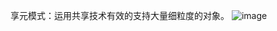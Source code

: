 享元模式：运用共享技术有效的支持大量细粒度的对象。
![image](https://github.com/ZeroWM/Java-design-pattern/assets/32089940/32ab7e17-8bf2-4441-bde1-69e0cb41d2b3)
